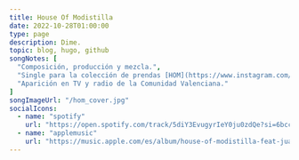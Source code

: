 ```yaml
---
title: House Of Modistilla
date: 2022-10-28T01:00:00
type: page
description: Dime.
topic: blog, hugo, github
songNotes: [
  "Composición, producción y mezcla.",
  "Single para la colección de prendas [HOM](https://www.instagram.com/modistilla_official/), expuesta en la pasarela del [CLEC 2022](https://clec.fashion/).",
  "Aparición en TV y radio de la Comunidad Valenciana."
]
songImageUrl: "/hom_cover.jpg"
socialIcons:
  - name: "spotify"
    url: "https://open.spotify.com/track/5diY3EvugyrIeY0ju0zdQe?si=6bccab349ff5497d"
  - name: "applemusic"
    url: "https://music.apple.com/es/album/house-of-modistilla-feat-juanddddiego/1650595628"
---
```

